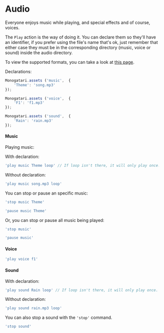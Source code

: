 # Audio

Everyone enjoys music while playing, and special effects and of course, voices.

The `Play` action is the way of doing it. You can declare them so they'll have an identifier, if you prefer using the file's name that's ok, just remember that either case they must be in the corresponding directory \(music, voice or sound\) inside the audio directory.

To view the supported formats, you can take a look at [this page](http://www.w3schools.com/html/html5_audio.asp).

Declarations:

```javascript
Monogatari.assets ('music',  {
    'Theme': 'song.mp3'
});

Monogatari.assets ('voice',  {
    'F1': 'f1.mp3'
});

Monogatari.assets ('sound',  {
    'Rain': 'rain.mp3'
});
```

#### Music

Playing music:

With declaration:

```javascript
'play music Theme loop' // If loop isn't there, it will only play once.
```

Without declaration:

```javascript
'play music song.mp3 loop'
```

You can stop or pause an specific music:

```javascript
'stop music Theme'
```

```javascript
'pause music Theme'
```

Or, you can stop or pause all music being played:

```javascript
'stop music'
```

```javascript
'pause music'
```

#### Voice

```javascript
'play voice f1'
```

#### Sound

With declaration:

```javascript
'play sound Rain loop' // If loop isn't there, it will only play once.
```

Without declaration:

```javascript
'play sound rain.mp3 loop'
```

You can also stop a sound with the `'stop'` command.

```javascript
'stop sound'
```

